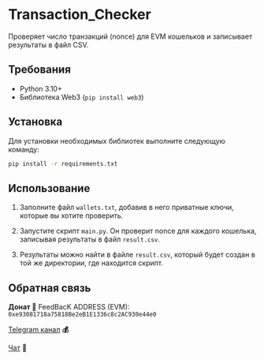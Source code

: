 # Transaction_Checker

Проверяет число транзакций (nonce) для EVM кошельков и записывает результаты в файл CSV.

## Требования

- Python 3.10+
- Библиотека Web3 (`pip install web3`)

## Установка

Для установки необходимых библиотек выполните следующую команду:
```bash
pip install -r requirements.txt
```

## Использование

1. Заполните файл `wallets.txt`, добавив в него приватные ключи, которые вы хотите проверить.

2. Запустите скрипт `main.py`. Он проверит nonce для каждого кошелька, записывая результаты в файл `result.csv`.

3. Результаты можно найти в файле `result.csv`, который будет создан в той же директории, где находится скрипт.


## Обратная связь

**Донат 🍩**
FeedBacK ADDRESS (EVM): `0xe93081718a75818Be2eB1E1336c8c2AC930e44e0`

[Telegram канал](https://t.me/MyKlondike) **💰**

[Чат](https://t.me/Klondike_Talks) **🗿**
